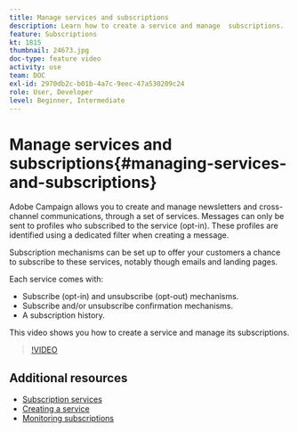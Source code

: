 ```yaml
---
title: Manage services and subscriptions
description: Learn how to create a service and manage  subscriptions.
feature: Subscriptions
kt: 1815
thumbnail: 24673.jpg
doc-type: feature video
activity: use
team: DOC
exl-id: 2970db2c-b01b-4a7c-9eec-47a530209c24
role: User, Developer
level: Beginner, Intermediate
---
```

# Manage services and subscriptions{#managing-services-and-subscriptions}

Adobe Campaign allows you to create and manage newsletters and cross-channel communications, through a set of services. Messages can only be sent to profiles who subscribed to the service (opt-in). These profiles are identified using a dedicated filter when creating a message.

Subscription mechanisms can be set up to offer your customers a chance to subscribe to these services, notably though emails and landing pages.

Each service comes with:

* Subscribe (opt-in) and unsubscribe (opt-out) mechanisms.
* Subscribe and/or unsubscribe confirmation mechanisms.
* A subscription history.

This video shows you how to create a service and manage its subscriptions.

>[!VIDEO](https://video.tv.adobe.com/v/24673?quality=12)

## Additional resources

* [Subscription services](https://experienceleague.adobe.com/docs/campaign-standard/using/managing-processes-and-data/data-management-activities/subscription-services.html?lang=en)
* [Creating a service](https://experienceleague.adobe.com/docs/campaign-standard/using/profiles-and-audiences/managing-subscriptions/creating-a-service.html?lang=en)
* [Monitoring subscriptions](https://experienceleague.adobe.com/docs/campaign-standard/using/profiles-and-audiences/managing-subscriptions/monitoring-subscriptions.html?lang=en)
